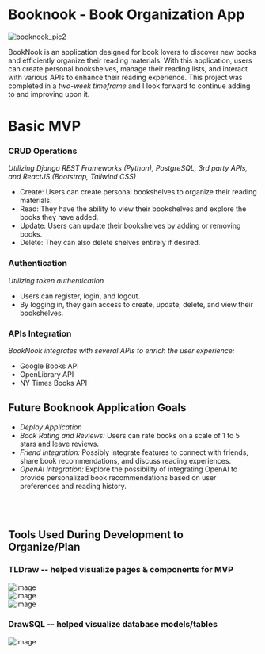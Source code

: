 # Booknook - Book Organization App
![booknook_pic2](https://github.com/natalier97/personal_project/assets/154473227/ae60da86-f2b5-420b-b758-d1330d9f9f23)


BookNook is an application designed for book lovers to discover new books and efficiently organize their reading materials. With this application, users can create personal bookshelves, manage their reading lists, and interact with various APIs to enhance their reading experience. This project was completed in a *two-week timeframe* and I look forward to continue adding to and improving upon it.

# Basic MVP 
### CRUD Operations
*Utilizing Django REST Frameworks (Python), PostgreSQL, 3rd party APIs, and ReactJS (Bootstrap, Tailwind CSS)*
- Create: Users can create personal bookshelves to organize their reading materials.
- Read: They have the ability to view their bookshelves and explore the books they have added.
- Update: Users can update their bookshelves by adding or removing books.
- Delete: They can also delete shelves entirely if desired.
### Authentication
*Utilizing token authentication*
- Users can register, login, and logout.
- By logging in, they gain access to create, update, delete, and view their bookshelves.
### APIs Integration
*BookNook integrates with several APIs to enrich the user experience:*
- Google Books API
- OpenLibrary API
- NY Times Books API

## Future Booknook Application Goals
- *Deploy Application*
- *Book Rating and Reviews:* Users can rate books on a scale of 1 to 5 stars and leave reviews.
- *Friend Integration:* Possibly integrate features to connect with friends, share book recommendations, and discuss reading experiences.
- *OpenAI Integration:* Explore the possibility of integrating OpenAI to provide personalized book recommendations based on user preferences and reading history.
  
<br>
<br>

## Tools Used During Development to Organize/Plan

### TLDraw -- helped visualize pages & components for MVP
![image](https://github.com/natalier97/personal_project/assets/154473227/4df73954-0624-4ad9-b5f8-aa9883c7754b)
<br>
![image](https://github.com/natalier97/personal_project/assets/154473227/d743df1b-4679-4c10-ab72-a42638afc791)
<br>
![image](https://github.com/natalier97/personal_project/assets/154473227/960f571b-3703-4d9a-a633-57eea2c8a7a0)
<br>
### DrawSQL -- helped visualize database models/tables 
![image](https://github.com/natalier97/personal_project/assets/154473227/efaafe5c-50d5-42fc-92a5-67e653941c74)
